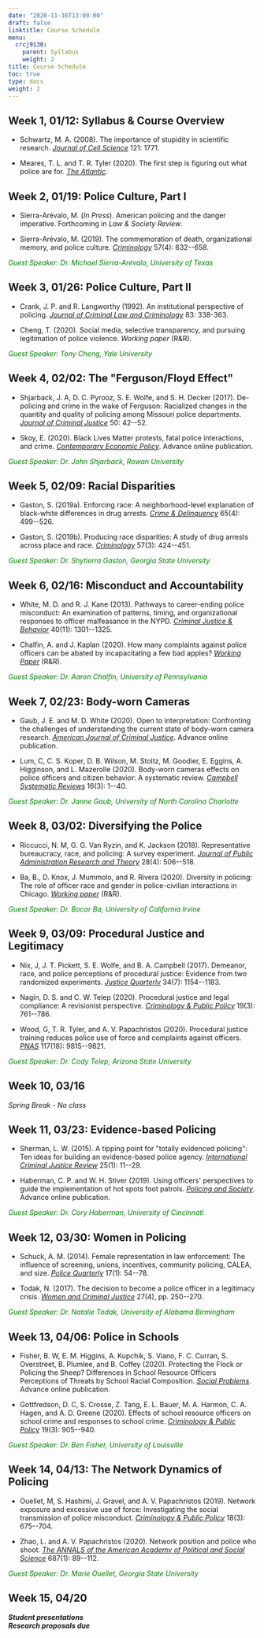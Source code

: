```yaml
---
date: "2020-11-16T13:00:00"
draft: false
linktitle: Course Schedule
menu:
  crcj9130:
    parent: Syllabus
    weight: 2
title: Course Schedule
toc: true
type: docs
weight: 2
---
```


## Week 1, 01/12: Syllabus & Course Overview

* Schwartz, M. A. (2008). The importance of stupidity in scientific research. [*Journal of Cell Science*](https://jcs.biologists.org/content/joces/121/11/1771.full.pdf) 121: 1771.

* Meares, T. L. and T. R. Tyler (2020). The first step is figuring out what police are for. [*The Atlantic*](https://www.theatlantic.com/ideas/archive/2020/06/first-step-figuring-out-what-police-are/612793/).

## Week 2, 01/19: Police Culture, Part I

* Sierra-Arévalo, M. (*In Press*). American policing and the danger imperative. Forthcoming in *Law & Society Review*.

* Sierra-Arévalo, M. (2019). The commemoration of death, organizational memory, and police culture. [*Criminology*](https://doi.org/10.1111/1745-9125.12224) 57(4): 632--658.

<span style="color: green;">*Guest Speaker: Dr. Michael Sierra-Arévalo, University of Texas*</span>

## Week 3, 01/26: Police Culture, Part II

* Crank, J. P. and R. Langworthy (1992). An institutional perspective of policing. [*Journal of Criminal Law and Criminology*](https://heinonline.org/HOL/P?h=hein.journals/jclc83&i=348) 83: 338-363.

* Cheng, T. (2020). Social media, selective transparency, and pursuing legitimation of police violence. *Working paper* (R&R).

<span style="color: green;">*Guest Speaker: Tony Cheng, Yale University*</span>

## Week 4, 02/02: The "Ferguson/Floyd Effect"

* Shjarback, J. A, D. C. Pyrooz, S. E. Wolfe, and S. H. Decker (2017). De-policing and crime in the wake of Ferguson: Racialized changes in the quantity and quality of policing among Missouri police departments. [*Journal of Criminal Justice*](https://doi.org/10.1016/j.jcrimjus.2017.04.003) 50: 42--52.

* Skoy, E. (2020). Black Lives Matter protests, fatal police interactions, and crime. [*Contemporary Economic Policy*](https://doi.org/10.1111/coep.12508). Advance online publication.

<span style="color: green;">*Guest Speaker: Dr. John Shjarback, Rowan University*</span>

## Week 5, 02/09: Racial Disparities

* Gaston, S. (2019a). Enforcing race: A neighborhood-level explanation of black-white differences in drug arrests. [*Crime & Delinquency*](https://doi.org/10.1177%2F0011128718798566) 65(4): 499--526.

* Gaston, S. (2019b). Producing race disparities: A study of drug arrests across place and race. [*Criminology*](https://doi.org/10.1111/1745-9125.12207) 57(3): 424--451.

<span style="color: green;">*Guest Speaker: Dr. Shytierra Gaston, Georgia State University*</span>

## Week 6, 02/16: Misconduct and Accountability

* White, M. D. and R. J. Kane (2013). Pathways to career-ending police misconduct: An examination of patterns, timing, and organizational responses to officer malfeasance in the NYPD. [*Criminal Justice & Behavior*](https://doi.org/10.1177%2F0093854813486269) 40(11): 1301--1325.

* Chalfin, A. and J. Kaplan (2020). How many complaints against police officers can be abated by incapacitating a few bad apples? [*Working Paper*](http://achalfin.weebly.com/uploads/8/5/4/8/8548116/uof_concentration.pdf) (R&R). 

<span style="color: green;">*Guest Speaker: Dr. Aaron Chalfin, University of Pennsylvania*</span>

## Week 7, 02/23: Body-worn Cameras

* Gaub, J. E. and M. D. White (2020). Open to interpretation: Confronting the challenges of understanding the current state of body-worn camera research. [*American Journal of Criminal Justice*](https://link.springer.com/article/10.1007/s12103-020-09518-4). Advance online publication.

* Lum, C, C. S. Koper, D. B. Wilson, M. Stoltz, M. Goodier, E. Eggins, A. Higginson, and L. Mazerolle (2020). Body-worn cameras effects on police officers and citizen behavior: A systematic review. [*Campbell Systematic Reviews*](https://eprints.qut.edu.au/205611/1/69323758.pdf) 16(3): 1--40.

<span style="color: green;">*Guest Speaker: Dr. Janne Gaub, University of North Carolina Charlotte*</span>

## Week 8, 03/02: Diversifying the Police

* Riccucci, N. M, G. G. Van Ryzin, and K. Jackson (2018). Representative bureaucracy, race, and policing: A survey experiment. [*Journal of Public Administration Research and Theory*](https://doi.org/10.1093/jopart/muy023) 28(4): 506--518.

* Ba, B., D. Knox, J. Mummolo, and R. Rivera (2020). Diversity in policing: The role of officer race and gender in police-civilian interactions in Chicago. [*Working paper*](https://www.dropbox.com/s/yzo3b1knn4vff2h/BKMR_DiversityPolicingChicago.pdf?dl=0) (R&R).

<span style="color: green;">*Guest Speaker: Dr. Bocar Ba, University of California Irvine*</span>

## Week 9, 03/09: Procedural Justice and Legitimacy

* Nix, J, J. T. Pickett, S. E. Wolfe, and B. A. Campbell (2017). Demeanor, race, and police perceptions of procedural justice: Evidence from two randomized experiments. [*Justice Quarterly*](https://doi.org/10.1080/07418825.2017.1334808) 34(7): 1154--1183.

* Nagin, D. S. and C. W. Telep (2020). Procedural justice and legal compliance: A revisionist perspective. [*Criminology & Public Policy*](https://doi.org/10.1111/1745-9133.12499) 19(3): 761--786.

* Wood, G, T. R. Tyler, and A. V. Papachristos (2020). Procedural justice training reduces police use of force and complaints against officers. [*PNAS*](https://www.pnas.org/content/pnas/117/18/9815.full.pdf) 117(18): 9815--9821.

<span style="color: green;">*Guest Speaker: Dr. Cody Telep, Arizona State University*</span>

## Week 10, 03/16

*Spring Break - No class*

## Week 11, 03/23: Evidence-based Policing

* Sherman, L. W. (2015). A tipping point for "totally evidenced policing": Ten ideas for building an evidence-based police agency. [*International Criminal Justice Review*](https://doi.org/10.1177%2F1057567715574372) 25(1): 11--29.

* Haberman, C. P. and W. H. Stiver (2019). Using officers' perspectives to guide the implementation of hot spots foot patrols. [*Policing and Society*](https://doi.org/10.1080/10439463.2019.1611822). Advance online publication. 

<span style="color: green;">*Guest Speaker: Dr. Cory Haberman, University of Cincinnati*</span>

## Week 12, 03/30: Women in Policing

* Schuck, A. M. (2014). Female representation in law enforcement: The influence of screening, unions, incentives, community policing, CALEA, and size. [*Police Quarterly*](https://doi.org/10.1177%2F1098611114522467) 17(1): 54--78.

* Todak, N. (2017). The decision to become a police officer in a legitimacy crisis. [*Women and Criminal Justice*](https://doi.org/10.1080/08974454.2016.1256804) 27(4), pp. 250--270.

<span style="color: green;">*Guest Speaker: Dr. Natalie Todak, University of Alabama Birmingham*</span>

## Week 13, 04/06: Police in Schools

* Fisher, B. W, E. M. Higgins, A. Kupchik, S. Viano, F. C. Curran, S. Overstreet, B. Plumlee, and B. Coffey (2020). Protecting the Flock or Policing the Sheep? Differences in School Resource Officers Perceptions of Threats by School Racial Composition. [*Social Problems*](https://doi.org/10.1093/socpro/spaa062). Advance online publication.

* Gottfredson, D. C, S. Crosse, Z. Tang, E. L. Bauer, M. A. Harmon, C. A. Hagen, and A. D. Greene (2020). Effects of school resource officers on school crime and responses to school crime. [*Criminology & Public Policy*](https://doi.org/10.1111/1745-9133.12512) 19(3): 905--940.

<span style="color: green;">*Guest Speaker: Dr. Ben Fisher, University of Louisville*</span>

## Week 14, 04/13: The Network Dynamics of Policing

* Ouellet, M, S. Hashimi, J. Gravel, and A. V. Papachristos (2019). Network exposure and excessive use of force: Investigating the social transmission of police misconduct. [*Criminology & Public Policy*](https://doi.org/10.1111/1745-9133.12459) 18(3): 675--704.

* Zhao, L. and A. V. Papachristos (2020). Network position and police who shoot. [*The ANNALS of the American Academy of Political and Social Science*](https://doi.org/10.1177%2F0002716219901171) 687(1): 89--112.

<span style="color: green;">*Guest Speaker: Dr. Marie Ouellet, Georgia State University*</span>

## Week 15, 04/20

***Student presentations***  
***Research proposals due***

